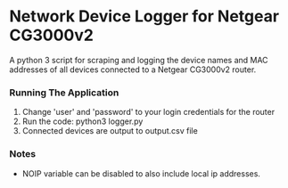 # Network Device Logger for Netgear CG3000v2
A python 3 script for scraping and logging the device names and MAC addresses of all devices connected to a Netgear CG3000v2 router.

### Running The Application

1. Change 'user' and 'password' to your login credentials for the router
2. Run the code: python3 logger.py
3. Connected devices are output to output.csv file

### Notes

* NOIP variable can be disabled to also include local ip addresses.